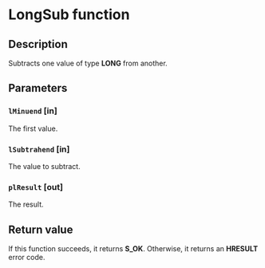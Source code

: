 # LongSub function

## Description

Subtracts one value of type **LONG** from another.

## Parameters

### `lMinuend` [in]

The first value.

### `lSubtrahend` [in]

The value to subtract.

### `plResult` [out]

The result.

## Return value

If this function succeeds, it returns **S_OK**. Otherwise, it returns an **HRESULT** error code.